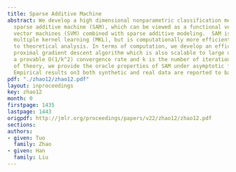 ```yaml
---
title: Sparse Additive Machine
abstract: We develop a high dimensional nonparametric classification method named
  sparse additive machine (SAM), which can be viewed as a functional version of support
  vector machines (SVM) combined with sparse additive modeling.  SAM is related  to
  multiple kernel learning (MKL), but is computationally more efficient and amenable
  to theoretical analysis. In terms of computation, we develop an efficient accelerated
  proximal gradient descent algorithm which is also scalable to large data sets with
  a provable O(1/k^2) convergence rate and k is the number of iterations.  In terms
  of theory, we provide the oracle properties of SAM under asymptotic frameworks.
  Empirical results on3 both synthetic and real data are reported to back up our theory.
pdf: "./zhao12/zhao12.pdf"
layout: inproceedings
key: zhao12
month: 0
firstpage: 1435
lastpage: 1443
origpdf: http://jmlr.org/proceedings/papers/v22/zhao12/zhao12.pdf
sections: 
authors:
- given: Tuo
  family: Zhao
- given: Han
  family: Liu
---
```

